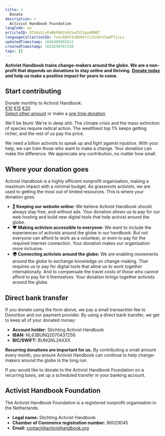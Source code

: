 ```yaml
---
title: >
  Donate
description: >
  Activist Handbook Foundation
langCode: en
articleID: RfS6sXjxFwB6FA02vbXiw2SI3godONBT
languageCollectionID: YxVcA8hFIuNOHStYi3InEFz5wGP7jcLu
updatedTimestamp: 1656495802611
createdTimestamp: 1653550767310
tags: []
---
```


**Activist Handbook trains change-makers around the globe. We are a non-profit that depends on donations to stay online and thriving.** [**Donate today**](https://donorbox.org/activisthandbook) **and help us make a positive impact for years to come.**

<div><h2>Start contributing</h2><div>Donate monthly to Activist Handbook:</div><div><a href="https://donorbox.org/activisthandbook?default_interval=m&amp;amount=10" target="_blank">€10</a> <a href="https://donorbox.org/activisthandbook?default_interval=m&amp;amount=15" target="_blank">€15</a> <a href="https://donorbox.org/activisthandbook?default_interval=m&amp;amount=20" target="_blank">€20</a></div><a href="https://donorbox.org/activisthandbook" target="_blank">Select other amount</a> or make a <a href="https://donorbox.org/activisthandbook?default_interval=o" target="_blank">one time donation</a></div>

We'll be blunt: We're in deep shit. The climate crisis and the mass extinction of species require radical action. The wealthiest top 1% keeps getting richer, and the rest of us pay the price.

We need a billion activists to speak up and fight against injustice. With your help, we can train those who want to make a change. Your donation can make the difference. We appreciate any contribution, no matter how small.

## Where your donation goes

Activist Handbook is a highly efficient nonprofit organisation, making a maximum impact with a minimal budget. As grassroots activists, we are used to getting the most out of limited resources. This is where your donation goes:

-   **🔗 Keeping our website online:** We believe Activist Handbook should always stay free, and without ads. Your donation allows us to pay for our web hosting and build new digital tools that help activist around the globe.
-   **❤️ Making activism accessible to everyone:** We want to include the experiences of activists around the globe in our handbook. But not everyone can afford to work as a volunteer, or even to pay for the required internet connection. Your donation makes our organisation more inclusive.
-   **🌍 Connecting activists around the globe:** We are enabling movements around the globe to exchange knowledge on change-making. That requires us to pay for digital tools that allow us to work together internationally. And to compensate the travel costs of those who cannot afford to pay for it themselves. Your donation brings together activists around the globe.

## Direct bank transfer

If you donate using the form above, we pay a small transaction fee to Donorbox and our payment provider. By using a direct bank transfer, we get to keep all of your donated money:

-   **Account holder:** Stichting Activist Handbook
-   **IBAN:** NL63BUNQ2070437256
-   **BIC/SWIFT:** BUNQNL2AXXX

**Recurring donations are important for us.** By contributing a small amount every month, you ensure Activist Handbook can continue to help change-makers around the globe in the long run.

If you would like to donate to the Activist Handbook Foundation on a recurring basis, set up a scheduled transfer in your banking account.

## Activist Handbook Foundation

The Activist Handbook Foundation is a registered nonprofit organisation in the Netherlands.

-   **Legal name:** Stichting Activist Handbook
-   **Chamber of Commerce registration number:** 86029045
-   **Email:** [contact@activisthandbook.org](mailto:contact@activisthandbook.org)